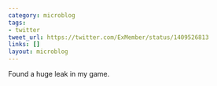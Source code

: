 ```yaml
---
category: microblog
tags:
- twitter
tweet_url: https://twitter.com/ExMember/status/1409526813
links: []
layout: microblog
---
```

Found a huge leak in my game.
